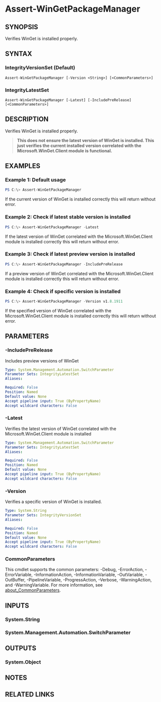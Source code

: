 ﻿---
external help file: Microsoft.WinGet.Client.Cmdlets.dll-Help.xml
Module Name: Microsoft.WinGet.Client
online version:
schema: 2.0.0
---

# Assert-WinGetPackageManager

## SYNOPSIS
Verifies WinGet is installed properly.

## SYNTAX

### IntegrityVersionSet (Default)
```
Assert-WinGetPackageManager [-Version <String>] [<CommonParameters>]
```

### IntegrityLatestSet
```
Assert-WinGetPackageManager [-Latest] [-IncludePreRelease] [<CommonParameters>]
```

## DESCRIPTION
Verifies WinGet is installed properly.

>**This does not ensure the latest version of WinGet is installed. This just verifies the current installed version correlated with the Microsoft.WinGet.Client module is functional.**

## EXAMPLES

### Example 1: Default usage

```powershell
PS C:\> Assert-WinGetPackageManager
```

If the current version of WinGet is installed correctly this will return without error.

### Example 2: Check if latest stable version is installed

```powershell
PS C:\> Assert-WinGetPackageManager -Latest
```

If the latest version of WinGet correlated with the Microsoft.WinGet.Client module is installed correctly this will return without error.

### Example 3: Check if latest preview version is installed

```powershell
PS C:\> Assert-WinGetPackageManager -IncludePreRelease
```

If a preview version of WinGet correlated with the Microsoft.WinGet.Client module is installed correctly this will return without error.

### Example 4: Check if specific version is installed

```powershell
PS C:\> Assert-WinGetPackageManager -Version v1.8.1911
```

If the specified version of WinGet correlated with the Microsoft.WinGet.Client module is installed correctly this will return without error.

## PARAMETERS

### -IncludePreRelease
Includes preview versions of WinGet

```yaml
Type: System.Management.Automation.SwitchParameter
Parameter Sets: IntegrityLatestSet
Aliases:

Required: False
Position: Named
Default value: None
Accept pipeline input: True (ByPropertyName)
Accept wildcard characters: False
```

### -Latest
Verifies the latest version of WinGet correlated with the Microsoft.WinGet.Client module is installed

```yaml
Type: System.Management.Automation.SwitchParameter
Parameter Sets: IntegrityLatestSet
Aliases:

Required: False
Position: Named
Default value: None
Accept pipeline input: True (ByPropertyName)
Accept wildcard characters: False
```

### -Version
Verifies a specific version of WinGet is installed.

```yaml
Type: System.String
Parameter Sets: IntegrityVersionSet
Aliases:

Required: False
Position: Named
Default value: None
Accept pipeline input: True (ByPropertyName)
Accept wildcard characters: False
```

### CommonParameters
This cmdlet supports the common parameters: -Debug, -ErrorAction, -ErrorVariable, -InformationAction, -InformationVariable, -OutVariable, -OutBuffer, -PipelineVariable, -ProgressAction, -Verbose, -WarningAction, and -WarningVariable. For more information, see [about_CommonParameters](http://go.microsoft.com/fwlink/?LinkID=113216).

## INPUTS

### System.String

### System.Management.Automation.SwitchParameter

## OUTPUTS

### System.Object
## NOTES

## RELATED LINKS

